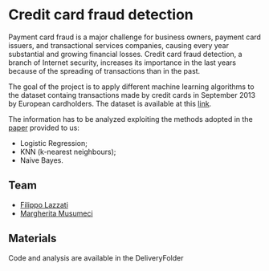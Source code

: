 # Credit card fraud detection

Payment card fraud is a major challenge for business owners, payment card issuers, and transactional services companies, causing every year substantial and growing financial losses. Credit card fraud detection, a branch of Internet security,  increases its importance in the last years because of the spreading of transactions than in the past. 

The goal of the project is to apply different machine learning algorithms to the dataset containg transactions made by credit cards in September 2013 by European cardholders. The dataset is available at this [link](https://www.kaggle.com/mlg-ulb/creditcardfraud).

The information has to be analyzed exploiting the methods adopted in the [paper](https://github.com/MargheritaMusumeci/Credit-card-fraud-detection/blob/main/Utils/Comparison-and%20analysis-of-logistic-regression.pdf) provided to us: 

* Logistic Regression;
* KNN (k-nearest neighbours);
* Naive Bayes.


## Team
* [Filippo Lazzati](https://github.com/filippolazzati)
* [Margherita Musumeci](https://github.com/MargheritaMusumeci)

## Materials 

Code and analysis are available in the DeliveryFolder
